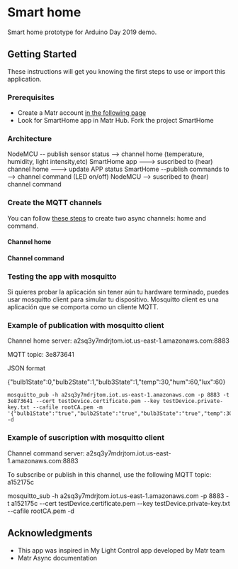 # Smart home

Smart home prototype for Arduino Day 2019 demo.


## Getting Started

These instructions will get you knowing the first steps to use or import this application.

### Prerequisites

* Create a Matr account [in the following page](https://platform.matrproject.com/sign-up)
* Look for SmartHome app in Matr Hub. Fork the project SmartHome

### Architecture

NodeMCU -- publish sensor status --> channel home (temperature, humidity, light intensity,etc) 
SmartHome app ---> suscribed to (hear) channel home ---> update APP status
SmartHome --publish commands to --> channel command  (LED on/off)
NodeMCU --> suscribed to (hear) channel command


### Create the MQTT channels

You can follow [these steps](http://matrproject.com/docs/eng/async-channels-eng/) to create two async channels: home and command.

#### Channel home

#### Channel command

### Testing the app with mosquitto

Si quieres probar la aplicación sin tener aún tu hardware terminado, puedes usar mosquitto client para simular tu dispositivo. Mosquitto client es una aplicación que se comporta como un cliente MQTT.

### Example of publication with mosquitto client

Channel home server: a2sq3y7mdrjtom.iot.us-east-1.amazonaws.com:8883

MQTT topic: 3e873641

JSON format

{"bulb1State":0,"bulb2State":1,"bulb3State":1,"temp":30,"hum":60,"lux":60}

```
mosquitto_pub -h a2sq3y7mdrjtom.iot.us-east-1.amazonaws.com -p 8883 -t 3e873641 --cert testDevice.certificate.pem --key testDevice.private-key.txt --cafile rootCA.pem -m '{"bulb1State":"true","bulb2State":"true","bulb3State":"true","temp":30,"hum":60,"lux":60}' -d

```

### Example of suscription with mosquitto client

Channel command server: a2sq3y7mdrjtom.iot.us-east-1.amazonaws.com:8883

To subscribe or publish in this channel, use the following MQTT topic: a152175c

mosquitto_sub -h a2sq3y7mdrjtom.iot.us-east-1.amazonaws.com -p 8883 -t a152175c --cert testDevice.certificate.pem --key testDevice.private-key.txt --cafile rootCA.pem -d

## Acknowledgments

* This app was inspired in My Light Control app developed by Matr team
* Matr Async documentation 
